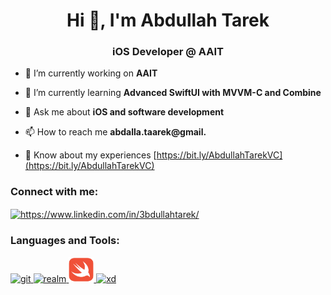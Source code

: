 <h1 align="center">Hi 👋, I'm Abdullah Tarek</h1>
<h3 align="center">iOS Developer @ AAIT</h3>

- 🔭 I’m currently working on **AAIT**

- 🌱 I’m currently learning **Advanced SwiftUI with MVVM-C and Combine**

- 💬 Ask me about **iOS and software development**

- 📫 How to reach me **abdalla.taarek@gmail.**

- 📄 Know about my experiences [https://bit.ly/AbdullahTarekVC](https://bit.ly/AbdullahTarekVC)

<h3 align="left">Connect with me:</h3>
<p align="left">
<a href="https://linkedin.com/in/https://www.linkedin.com/in/3bdullahtarek/" target="blank"><img align="center" src="https://raw.githubusercontent.com/rahuldkjain/github-profile-readme-generator/master/src/images/icons/Social/linked-in-alt.svg" alt="https://www.linkedin.com/in/3bdullahtarek/" height="30" width="40" /></a>
</p>

<h3 align="left">Languages and Tools:</h3>
<p align="left"> <a href="https://git-scm.com/" target="_blank" rel="noreferrer"> <img src="https://www.vectorlogo.zone/logos/git-scm/git-scm-icon.svg" alt="git" width="40" height="40"/> </a> <a href="https://realm.io/" target="_blank" rel="noreferrer"> <img src="https://raw.githubusercontent.com/bestofjs/bestofjs-webui/8665e8c267a0215f3159df28b33c365198101df5/public/logos/realm.svg" alt="realm" width="40" height="40"/> </a> <a href="https://developer.apple.com/swift/" target="_blank" rel="noreferrer"> <img src="https://raw.githubusercontent.com/devicons/devicon/master/icons/swift/swift-original.svg" alt="swift" width="40" height="40"/> </a> <a href="https://www.adobe.com/products/xd.html" target="_blank" rel="noreferrer"> <img src="https://cdn.worldvectorlogo.com/logos/adobe-xd.svg" alt="xd" width="40" height="40"/> </a> </p>
